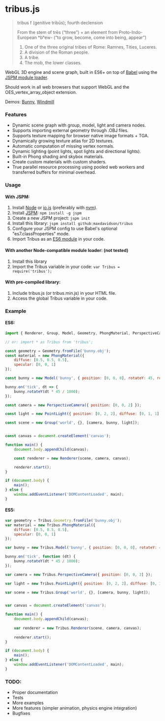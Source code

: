 tribus.js
=========

> tribus f (genitive tribūs); fourth declension
>
> From the stem of trēs (“three”) + an element from Proto-Indo-European *bʰew- (“to grow, become, come into being, appear”)
>
> 1. One of the three original tribes of Rome: Ramnes, Tities, Luceres.
> 2. A division of the Roman people.
> 3. A tribe.
> 4. The mob, the lower classes.

WebGL 3D engine and scene graph, built in ES6+ on top of [Babel](https://babeljs.io) using the [JSPM module loader](http://jspm.io).

Should work in all web browsers that support WebGL and the OES_vertex_array_object extension.

Demos: [Bunny](http://maxdavidson.github.io/tribus/bunny/), [Windmill](http://maxdavidson.github.io/tribus/windmill/)


### Features

- Dynamic scene graph with group, model, light and camera nodes.
- Supports importing external geometry through .OBJ files.
- Supports texture mapping for browser native image formats + TGA. 
- Dynamically growing texture atlas for 2D textures. 
- Automatic computation of missing vertex normals.
- Dynamic lighting (point lights, spot lights and directional lights).
- Built-in Phong shading and skybox materials.
- Create custom materials with custom shaders.
- True parallel resource processing using pooled web workers and transferred buffers for minimal overhead. 

### Usage

#### With JSPM:

1. Install [Node](https://nodejs.org) or [io.js](https://iojs.org) (preferably with [nvm](https://github.com/creationix/nvm)).
2. Install [JSPM](http://jspm.io): `npm install -g jspm`
3. Create a new JSPM project: `jspm init`
4. Install this library: `jspm install github:maxdavidson/tribus`
5. Configure your JSPM config to use Babel's optional "es7.classProperties" mode.
6. Import Tribus as an [ES6 module](http://www.2ality.com/2014/09/es6-modules-final.html) in your code.

#### With another Node-compatible module loader: (not tested)

1. Install this library
2. Import the Tribus variable in your code: `var Tribus = require('tribus');`

#### With pre-compiled library:

1. Include tribus.js (or tribus.min.js) in your HTML file.
2. Access the global Tribus variable in your code.


### Example

#### ES6:

```javascript
import { Renderer, Group, Model, Geometry, PhongMaterial, PerspectiveCamera, PointLight } from 'tribus';

// or: import * as Tribus from 'tribus';

const geometry = Geometry.fromFile('bunny.obj');
const material = new PhongMaterial({
    diffuse: [0.5, 0.5, 0.5],
    specular: [0, 0, 1]
});

const bunny = new Model('bunny', { position: [0, 0, 0], rotateY: 45, rotateX: 15 }, geometry, material);

bunny.on('tick', dt => {
    bunny.rotateY(dt * 45 / 1000);
});

const camera = new PerspectiveCamera({ position: [0, 0, 2] });

const light = new PointLight({ position: [0, 2, 2], diffuse: [0, 1, 1] });

const scene = new Group('world', {}, [camera, bunny, light]);


const canvas = document.createElement('canvas');

function main() {
    document.body.appendChild(canvas);

    const renderer = new Renderer(scene, camera, canvas);

    renderer.start();
}

if (document.body) {
    main();
} else {
    window.addEventListener('DOMContentLoaded', main);
}
```

#### ES5:

```javascript
var geometry = Tribus.Geometry.fromFile('bunny.obj');
var material = new Tribus.PhongMaterial({
    diffuse: [0.5, 0.5, 0.5],
    specular: [0, 0, 1]
});

var bunny = new Tribus.Model('bunny', { position: [0, 0, 0], rotateY: 45, rotateX: 15 }, geometry, material);

bunny.on('tick', function (dt) {
    bunny.rotateY(dt * 45 / 1000);
});

var camera = new Tribus.PerspectiveCamera({ position: [0, 0, 2] });

var light = new Tribus.PointLight({ position: [0, 2, 2], diffuse: [0, 1, 1] });

var scene = new Tribus.Group('world', {}, [camera, bunny, light]);


var canvas = document.createElement('canvas');

function main() {
    document.body.appendChild(canvas);
    
    var renderer = new Tribus.Renderer(scene, camera, canvas);
    
    renderer.start();
}

if (document.body) {
    main();
} else {
    window.addEventListener('DOMContentLoaded', main);
}
```

### TODO:
- Proper documentation
- Tests
- More examples
- More features (simpler animation, physics engine integration)
- Bugfixes
